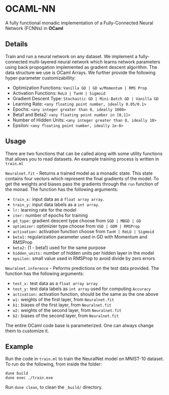 # OCAML-NN

A fully functional monadic implementation of a Fully-Connected Neural Network (FCNNs) in **OCaml**


## Details

Train and run a neural network on any dataset. We implement a fully-connected multi-layered neural network which learns network parameters using back propogation implemented as gradient descent algorithm. The data structure we use is OCaml Arrays. We further provide the following hyper-parameter customizabillity:

- Optimization Functions:  `Vanilla GD | GD w/Momentum | RMS Prop` <br>
- Activation Functions:  `ReLU | TanH | Sigmoid ` <br>
- Gradient Descent Type:  `Stochastic GD | Mini-Batch GD | Vanilla GD` <br>
- Learning Rate: `<any floating point number, ideally 0.05/0.1>` <br>
- Epochs: `<any integer greater than 0, ideally 1000>` <br>
- Beta1 and Beta2: `<any floating point number in [0,1]>` <br>
- Number of Hidden Units: `<any integer greater than 0, ideally 10>` <br>
- Epsilon: `<any floating point number, ideally 1e-8>` <br>

## Usage

There are two functions that can be called along with some utility functions that allows you to read datasets. An example training process is written in `train.ml`

`Neuralnet.fit` - Returns a trained model as a monadic state. This state contains four vectors which represent the final gradients of the model. To get the weights and biases pass the gradients through the `run` function of the monad. The function has the following arguments:

- `train_x:` input data as a `float array array`.
- `train_y:` input data labels as a `int array`.
- `lr:` learning rate for the model
- `iter:` number of epochs for training
- `gd_type:` gradient descent type choose from `SGD | MBGD | GD`
- `optimizer:` optimizier type choose from `VGD | GDM | RMSProp`
- `activation:` activation function choose from `TanH | ReLU | Sigmoid`
- `beta1:` regularization parameter used in GD with Momentum and RMSProp
- `beta2:` (1 - beta1) used for the same purpose
- `hidden_units:` number of hidden units per hidden layer in the model
- `epsilon:` small value used in RMSProp to avoid divide by zero errors

`Neuralnet.inference` - Peforms predictions on the test data provided. The function has the following arguments:

- `test_x:` test data as a `float array array`
- `test_y:` test data labels as `int array` used for computing `Accuracy`
- `activation:` activation function, should be the same as the one above
- `w1:` weights of the first layer, from `Neuralnet.fit`
- `b1:` biases of the first layer, from `Neuralnet.fit`
- `w2:` weights of the second layer, from `Neuralnet.fit`
- `b2:` biases of the second layer, from `Neuralnet.fit`

The entire OCaml code base is parameterized. One can always change them to customize it.

## Example

Run the code in `train.ml` to train the NeuralNet model on MNIST-10 dataset. To run do the following, from inside the folder:
```
dune build
dune exec ./train.exe
```
Run `dune clean`, to clean the `_build/` directory.

